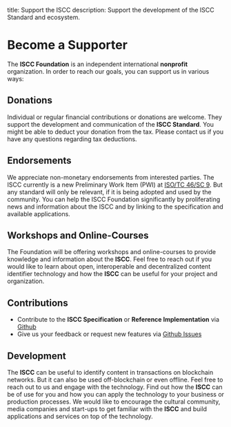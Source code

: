 title: Support the ISCC
description: Support the development of the ISCC Standard and ecosystem.
# Become a Supporter

The **ISCC Foundation** is an independent international **nonprofit** organization. In order to reach our goals, you can support us in various ways:

## Donations

Individual or regular financial contributions or donations are welcome. They support the development and communication of the **ISCC Standard**. You might be able to deduct your donation from the tax. Please contact us if you have any questions regarding tax deductions.

## Endorsements

We appreciate non-monetary endorsements from interested parties. The ISCC currently is a new Preliminary Work Item (PWI) at [ISO/TC 46/SC 9](https://iso.org/committee/48836.html). But any standard will only be relevant, if it is being adopted and used by the community. You can help the ISCC Foundation significantly by proliferating news and information about the ISCC and by linking to the specification and available applications.

## Workshops and Online-Courses

The Foundation will be offering workshops and online-courses to provide knowledge and information about the **ISCC**. Feel free to reach out if you would like to learn about open, interoperable and decentralized content identifier technology and how the **ISCC** can be useful for your project and organization. 

## Contributions

- Contribute to the **ISCC Specification** or **Reference Implementation**  via [Github](https://github.com/iscc/iscc-specs)
- Give us your feedback or request new features via [Github Issues](https://github.com/iscc/iscc-specs/issues) 

## Development

The **ISCC** can be useful to identify content in transactions on blockchain networks. But it can also be used off-blockchain or even offline. 
Feel free to reach out to us and engage with the technology. Find out how the **ISCC** can be of use for you and how you can apply the technology to your business or production processes. We would like to encourage the cultural community, media companies and start-ups to get familiar with the **ISCC** and build applications and services on top of the technology.
